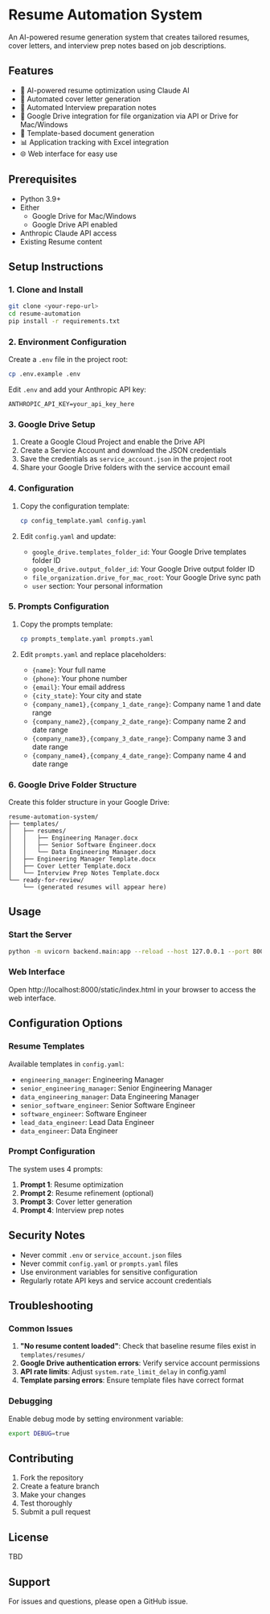 # Resume Automation System

An AI-powered resume generation system that creates tailored resumes, cover letters, and interview prep notes based on job descriptions.

## Features

- 🤖 AI-powered resume optimization using Claude AI
- 📄 Automated cover letter generation
- 🎯 Automated Interview preparation notes
- 📁 Google Drive integration for file organization via API or Drive for Mac/Windows
- 🔄 Template-based document generation
- 📊 Application tracking with Excel integration
- 🌐 Web interface for easy use

## Prerequisites

- Python 3.9+
- Either 
  - Google Drive for Mac/Windows
  - Google Drive API enabled
- Anthropic Claude API access
- Existing Resume content

## Setup Instructions

### 1. Clone and Install

```bash
git clone <your-repo-url>
cd resume-automation
pip install -r requirements.txt
```

### 2. Environment Configuration

Create a `.env` file in the project root:

```bash
cp .env.example .env
```

Edit `.env` and add your Anthropic API key:
```
ANTHROPIC_API_KEY=your_api_key_here
```

### 3. Google Drive Setup

1. Create a Google Cloud Project and enable the Drive API
2. Create a Service Account and download the JSON credentials
3. Save the credentials as `service_account.json` in the project root
4. Share your Google Drive folders with the service account email

### 4. Configuration

1. Copy the configuration template:
   ```bash
   cp config_template.yaml config.yaml
   ```

2. Edit `config.yaml` and update:
   - `google_drive.templates_folder_id`: Your Google Drive templates folder ID
   - `google_drive.output_folder_id`: Your Google Drive output folder ID
   - `file_organization.drive_for_mac_root`: Your Google Drive sync path
   - `user` section: Your personal information

### 5. Prompts Configuration

1. Copy the prompts template:
   ```bash
   cp prompts_template.yaml prompts.yaml
   ```

2. Edit `prompts.yaml` and replace placeholders:
   - `{name}`: Your full name
   - `{phone}`: Your phone number
   - `{email}`: Your email address
   - `{city_state}`: Your city and state
   - `{company_name1},{company_1_date_range}`: Company name 1 and date range
   - `{company_name2},{company_2_date_range}`: Company name 2 and date range
   - `{company_name3},{company_3_date_range}`: Company name 3 and date range
   - `{company_name4},{company_4_date_range}`: Company name 4 and date range

### 6. Google Drive Folder Structure

Create this folder structure in your Google Drive:

```
resume-automation-system/
├── templates/
│   ├── resumes/
│   │   ├── Engineering Manager.docx
│   │   ├── Senior Software Engineer.docx
│   │   └── Data Engineering Manager.docx
│   ├── Engineering Manager Template.docx
│   ├── Cover Letter Template.docx
│   └── Interview Prep Notes Template.docx
└── ready-for-review/
    └── (generated resumes will appear here)
```

## Usage

### Start the Server

```bash
python -m uvicorn backend.main:app --reload --host 127.0.0.1 --port 8000
```

### Web Interface

Open http://localhost:8000/static/index.html in your browser to access the web interface.

## Configuration Options

### Resume Templates

Available templates in `config.yaml`:
- `engineering_manager`: Engineering Manager
- `senior_engineering_manager`: Senior Engineering Manager  
- `data_engineering_manager`: Data Engineering Manager
- `senior_software_engineer`: Senior Software Engineer
- `software_engineer`: Software Engineer
- `lead_data_engineer`: Lead Data Engineer
- `data_engineer`: Data Engineer

### Prompt Configuration

The system uses 4 prompts:
1. **Prompt 1**: Resume optimization
2. **Prompt 2**: Resume refinement (optional)
3. **Prompt 3**: Cover letter generation
4. **Prompt 4**: Interview prep notes

## Security Notes

- Never commit `.env` or `service_account.json` files
- Never commit `config.yaml` or `prompts.yaml` files
- Use environment variables for sensitive configuration
- Regularly rotate API keys and service account credentials

## Troubleshooting

### Common Issues

1. **"No resume content loaded"**: Check that baseline resume files exist in `templates/resumes/`
2. **Google Drive authentication errors**: Verify service account permissions
3. **API rate limits**: Adjust `system.rate_limit_delay` in config.yaml
4. **Template parsing errors**: Ensure template files have correct format

### Debugging

Enable debug mode by setting environment variable:
```bash
export DEBUG=true
```

## Contributing

1. Fork the repository
2. Create a feature branch
3. Make your changes
4. Test thoroughly
5. Submit a pull request

## License

TBD

## Support

For issues and questions, please open a GitHub issue.